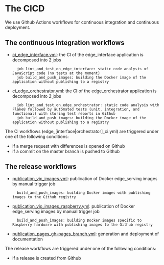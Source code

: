 # The CICD

We use Github Actions workflows for continuous integration and continuous deployment.

## The continuous integration workflows

- [ci_edge_interface.yml](https://github.com/octo-technology/VIO/tree/main/.github/workflows/ci_edge_interface.yml): the CI of the edge_interface application is decomposed into 2 jobs
        
        job lint_and_test_on_edge_interface: static code analysis of JavaScript code (no tests at the moment)
        job build_and_push_images: building the Docker image of the application without publishing to a registry

- [ci_edge_orchestrator.yml](https://github.com/octo-technology/VIO/tree/main/.github/workflows/ci_edge_orchestrator.yml): the CI of the edge_orchestrator application is decomposed into 2 jobs
        
        job lint_and_test_on_edge_orchestrator: static code analysis with Flake8 followed by automated tests (unit, integration, and functional) with storing test reports in Github
        job build_and_push_images: building the Docker image of the application without publishing to a registry

The CI workflows (edge_[interface|orchestrator]_ci.yml) are triggered under one of the following conditions:
- if a merge request with differences is opened on Github
- if a commit on the master branch is pushed to Github

## The release workflows

- [publication_vio_images.yml](https://github.com/octo-technology/VIO/tree/main/.github/workflows/publication_vio_images.yml): publication of Docker edge_serving images by manual trigger job
    
        build_and_push_images: building Docker images with publishing images to the Github registry  

- [publication_vio_images_raspberry.yml](https://github.com/octo-technology/VIO/tree/main/.github/workflows/publication_vio_images_raspberry.yml): publication of Docker edge_serving images by manual trigger job 

        build_and_push_images: building Docker images specific to Raspberry hardware with publishing images to the Github registry

- [publication_pages_gh-pages_branch.yml](https://github.com/octo-technology/VIO/tree/main/.github/workflows/publication_pages_gh-pages_branch.yml): generation and deployment of documentation

The release workflows are triggered under one of the following conditions:
- if a release is created from Github
